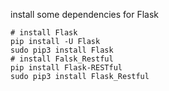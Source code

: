 install some dependencies for Flask

```shell
# install Flask
pip install -U Flask
sudo pip3 install Flask
# install Falsk_Restful
pip install Flask-RESTful
sudo pip3 install Flask_Restful
```



